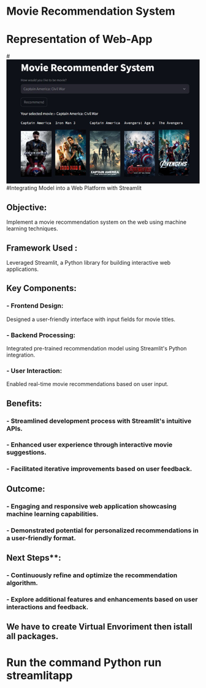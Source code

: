 # Movie Recommendation System
# Representation of Web-App
#![Alt text](/web_view.png)
#Integrating Model into a Web Platform with Streamlit

## Objective:
 Implement a movie recommendation system on the web using machine learning techniques.
## Framework Used :
 Leveraged Streamlit, a Python library for building interactive web applications.
## Key Components:
### - Frontend Design:
 Designed a user-friendly interface with input fields for movie titles.
### - Backend Processing:
 Integrated pre-trained recommendation model using Streamlit's Python integration.
### - User Interaction:
 Enabled real-time movie recommendations based on user input.
## Benefits:
### - Streamlined development process with Streamlit's intuitive APIs.
### - Enhanced user experience through interactive movie suggestions.
### - Facilitated iterative improvements based on user feedback.
## Outcome:
### - Engaging and responsive web application showcasing machine learning capabilities.
### - Demonstrated potential for personalized recommendations in a user-friendly format.
## Next Steps**:
### - Continuously refine and optimize the recommendation algorithm.
### - Explore additional features and enhancements based on user interactions and feedback.

## We have to create Virtual Envoriment then istall all packages.
# Run the command Python run streamlitapp